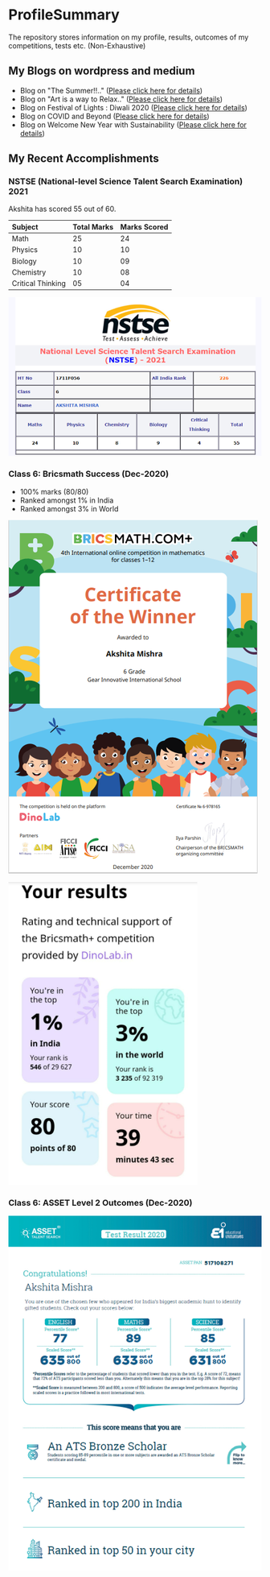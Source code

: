 # ProfileSummary

The repository stores information on my profile, results, outcomes of my competitions, tests etc. (Non-Exhaustive)

## My Blogs on wordpress and medium

- Blog on "The Summer!!.." ([Please click here for details](https://mishra-akszita.medium.com/the-summer-ce489ba5be8e))
- Blog on "Art is a way to Relax.." ([Please click here for details](https://medium.com/@mishra.akszita/art-is-a-way-to-relax-178964c64a1c))
- Blog on Festival of Lights : Diwali 2020 ([Please click here for details](https://thinktoinnovate.wordpress.com/2020/12/15/happy-diwali-2020-festival-of-lights/))
- Blog on COVID and Beyond ([Please click here for details](https://thinktoinnovate.wordpress.com/2020/05/29/covid-and-beyond/))
- Blog on Welcome New Year with Sustainability ([Please click here for details](https://mishra-akszita.medium.com/welcome-new-year-with-sustainability-401fdf3fdbad))


## My Recent Accomplishments

### NSTSE (National-level Science Talent Search Examination) 2021 
Akshita has scored 55 out of 60.

Subject    | Total Marks | Marks Scored|
:--        |:--          |:--          |
Math       | 25          | 24          |
Physics    | 10          | 10          |
Biology    | 10          | 09          |
Chemistry  | 10          | 08          |
Critical Thinking  | 05          | 04          |

![Image1](/images/Akshita_NSTSE_2021.png)

### Class 6: Bricsmath Success (Dec-2020)

- 100% marks (80/80)
- Ranked amongst 1% in India
- Ranked amongst 3% in World

![Image1](/images/Image1.png)

![Image2](/images/Image2.png)

### Class 6: ASSET Level 2 Outcomes (Dec-2020)

![Image3](/images/Image3.png)
